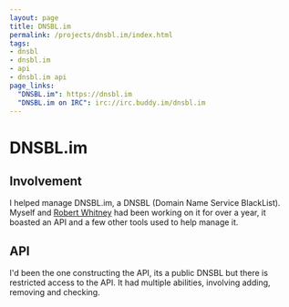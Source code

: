 ```yaml
---
layout: page
title: DNSBL.im
permalink: /projects/dnsbl.im/index.html
tags:
- dnsbl
- dnsbl.im
- api
- dnsbl.im api
page_links:
  "DNSBL.im": https://dnsbl.im
  "DNSBL.im on IRC": irc://irc.buddy.im/dnsbl.im
---
```

# DNSBL.im

## Involvement

I helped manage DNSBL.im, a DNSBL (Domain Name Service BlackList).
Myself and [Robert Whitney](https://xnite.me) had been working on it for over a year, it boasted an API and a few other tools used to help manage it.

## API

I'd been the one constructing the API, its a public DNSBL but there is restricted access to the API. It had multiple abilities, involving adding, removing and checking.
